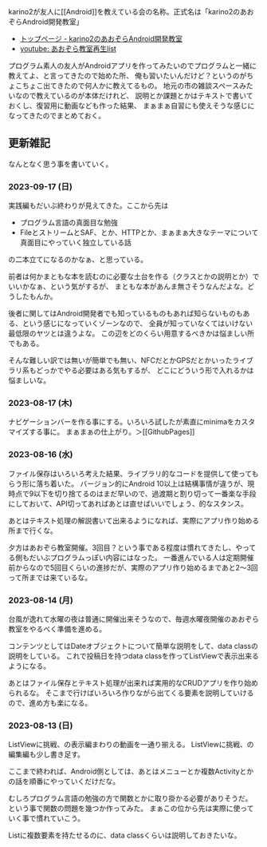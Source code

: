 karino2が友人に[[Android]]を教えている会の名称。正式名は「karino2のあおぞらAndroid開発教室」

- [トップページ - karino2のあおぞらAndroid開発教室](https://karino2.github.io/kotlin-lesson/)
- [youtube: あおぞら教室再生list](https://youtu.be/fa0nvWd_VOE?list=PL3J_mLcl4YCdi2bLHtynt7Ohni1_NQJiF)


プログラム素人の友人がAndroidアプリを作ってみたいのでプログラムと一緒に教えてよ、と言ってきたので始めた所、
俺も習いたいんだけど？というのがちょこちょこ出てきたので何人かに教えてるもの。
地元の市の雑談スペースみたいなので教えているのが本体だけれど、
説明とか課題とかはテキストで書いておくし、復習用に動画なども作った結果、
まぁまぁ自習にも使えそうな感じになってきたのでまとめておく。

## 更新雑記

なんとなく思う事を書いていく。

### 2023-09-17 (日)

実践編もだいぶ終わりが見えてきた。ここから先は

- プログラム言語の真面目な勉強
- FileとストリームとSAF、とか、HTTPとか、まぁまぁ大きなテーマについて真面目にやっていく独立している話

の二本立てになるのかなぁ、と思っている。

前者は何かまともな本を読むのに必要な土台を作る（クラスとかの説明とか）でいいかなぁ、という気がするが、
まともな本があんま無さそうなんだよな。どうしたもんか。

後者に関してはAndroid開発者でも知っているものもあれば知らないものもある、という感じになっていくゾーンなので、
全員が知っていなくてはいけない最低限のヤツとは違うよな。
この辺をどのくらい用意するべきかは悩ましい所でもある。

そんな難しい訳では無いが簡単でも無い、NFCだとかGPSだとかいったライブラリ系もどっかでやる必要はある気もするが、
どこにどういう形で入れるかは悩ましいな。

### 2023-08-17 (木)

ナビゲーションバーを作る事にする。いろいろ試したが素直にminimaをカスタマイズする事に。
まぁまぁの仕上がり。＞[[GithubPages]]

### 2023-08-16 (水)

ファイル保存はいろいろ考えた結果、ライブラリ的なコードを提供して使ってもらう形に落ち着いた。
バージョン的にAndroid 10以上は結構事情が違うが、現時点で9以下を切り捨てるのはまだ早いので、過渡期と割り切って一番楽な手段にしておいて、API切ってあればあとは直せばいいでしょう、的なスタンス。

あとはテキスト処理の解説書いて出来るようになれば、実際にアプリ作り始める所まで行くな。

夕方はあおぞら教室開催。3回目？という事である程度は慣れてきたし、やってる側もだいぶプログラムっぽい内容にはなった。
一番進んでいる人は定期開催前からなので5回目くらいの進捗だが、実際のアプリ作り始めるまであと2〜3回って所までは来ているな。

### 2023-08-14 (月)

台風が逸れて水曜の夜は普通に開催出来そうなので、毎週水曜夜開催のあおぞら教室をやるべく準備を進める。

コンテンツとしてはDateオブジェクトについて簡単な説明をして、data classの説明をしている。
これで投稿日を持つdata classを作ってListViewで表示出来るようになる。

あとはファイル保存とテキスト処理が出来れば実用的なCRUDアプリを作り始められるな。
そこまで行けばいろいろ作りながら出てくる要素を説明していけるので、進め方も楽になる。

### 2023-08-13 (日)

ListViewに挑戦、の表示編まわりの動画を一通り揃える。
ListViewに挑戦、の編集編も少し書き足す。

ここまで終われば、Android側としては、あとはメニューとか複数Activityとかの話を順番にやっていくだけだな。

むしろプログラム言語の勉強の方で関数とかに取り掛かる必要がありそうだ。
という事で関数の問題を幾つか作ってみた。
まぁこの位から先は実際に使っていく事で慣れていこう。

Listに複数要素を持たせるのに、data classくらいは説明しておきたいな。